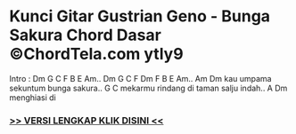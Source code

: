 
 # Kunci Gitar Gustrian Geno - Bunga Sakura Chord Dasar ©ChordTela.com ytly9


Intro : Dm G C F B E Am.. Dm G C F Dm F B E Am.. Am Dm kau umpama sekuntum bunga sakura.. G C mekarmu rindang di taman salju indah.. A Dm menghiasi di

###  <a href="https://shortlighzx.web.app?sq=Kunci Gitar Gustrian Geno - Bunga Sakura Chord Dasar ©ChordTela.com"> >> VERSI LENGKAP KLIK DISINI << </a>
